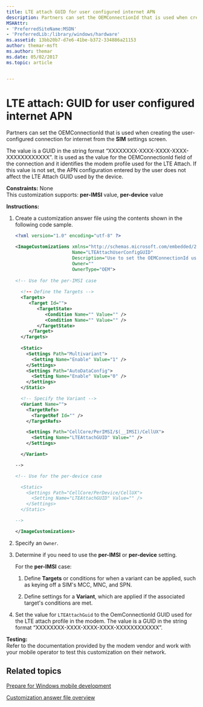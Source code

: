 ```yaml
---
title: LTE attach GUID for user configured internet APN
description: Partners can set the OEMConnectionId that is used when creating the user-configured connection for internet from the SIM settings screen.
MSHAttr:
- 'PreferredSiteName:MSDN'
- 'PreferredLib:/library/windows/hardware'
ms.assetid: 13bb20b7-d7e6-41be-b372-334886a21153
author: themar-msft
ms.author: themar
ms.date: 05/02/2017
ms.topic: article


---
```


# LTE attach: GUID for user configured internet APN


Partners can set the OEMConnectionId that is used when creating the user-configured connection for internet from the **SIM** settings screen.

The value is a GUID in the string format “XXXXXXXX-XXXX-XXXX-XXXX-XXXXXXXXXXXX”. It is used as the value for the OEMConnectionId field of the connection and it identifies the modem profile used for the LTE Attach. If this value is not set, the APN configuration entered by the user does not affect the LTE Attach GUID used by the device.

<a href="" id="constraints---none"></a>**Constraints:** None  
This customization supports: **per-IMSI** value, **per-device** value

<a href="" id="instructions-"></a>**Instructions:**  
1.  Create a customization answer file using the contents shown in the following code sample.

    ```XML
    <?xml version="1.0" encoding="utf-8" ?> 

    <ImageCustomizations xmlns="http://schemas.microsoft.com/embedded/2004/10/ImageUpdate"  
                         Name="LTEAttachUserConfigGUID"  
                         Description="Use to set the OEMConnectionId used for the LTE attach profile in the modem."  
                         Owner=""  
                         OwnerType="OEM"> 
      
    <!-- Use for the per-IMSI case 
      
      <!-- Define the Targets --> 
      <Targets>
         <Target Id="">
            <TargetState>
               <Condition Name="" Value="" />
               <Condition Name="" Value="" />
            </TargetState>
         </Target>
      </Targets>
      
      <Static>
        <Settings Path="Multivariant">
          <Setting Name="Enable" Value="1" />
        </Settings>
        <Settings Path="AutoDataConfig">
          <Setting Name="Enable" Value="0" />
        </Settings>
      </Static>

      <!-- Specify the Variant -->
      <Variant Name=""> 
        <TargetRefs>
          <TargetRef Id="" /> 
        </TargetRefs>

        <Settings Path="CellCore/PerIMSI/$(__IMSI)/CellUX">  
          <Setting Name="LTEAttachGUID" Value="" />      
        </Settings>  

      </Variant>

    -->

    <!-- Use for the per-device case

      <Static>  
        <Settings Path="CellCore/PerDevice/CellUX">  
          <Setting Name="LTEAttachGUID" Value="" />   
        </Settings>  
      </Static>

    -->

    </ImageCustomizations>
    ```

2.  Specify an `Owner`.

3.  Determine if you need to use the **per-IMSI** or **per-device** setting.

    For the **per-IMSI** case:

    1.  Define **Targets** or conditions for when a variant can be applied, such as keying off a SIM's MCC, MNC, and SPN.

    2.  Define settings for a **Variant**, which are applied if the associated target's conditions are met.

4.  Set the value for `LTEAttachGuid` to the OemConnectionId GUID used for the LTE attach profile in the modem. The value is a GUID in the string format “XXXXXXXX-XXXX-XXXX-XXXX-XXXXXXXXXXXX”.

<a href="" id="testing-"></a>**Testing:**  
Refer to the documentation provided by the modem vendor and work with your mobile operator to test this customization on their network.

## Related topics

[Prepare for Windows mobile development](https://docs.microsoft.com/en-us/windows-hardware/manufacture/mobile/preparing-for-windows-mobile-development)

[Customization answer file overview](https://docs.microsoft.com/en-us/windows-hardware/customize/mobile/mcsf/customization-answer-file)
